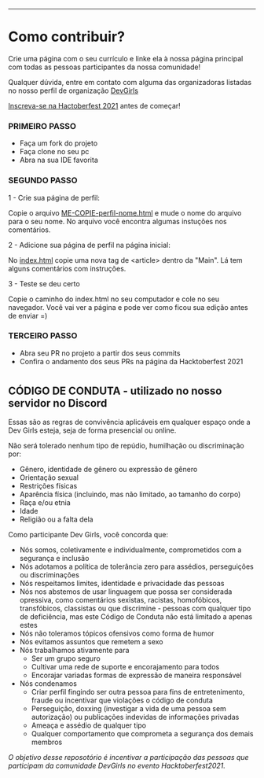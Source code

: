 
---
<h1>Como contribuir?</h1>

Crie uma página com o seu currículo e linke ela à nossa página principal com todas as pessoas participantes da nossa comunidade!

Qualquer dúvida, entre em contato com alguma das organizadoras listadas no nosso perfil de organização [DevGirls](https://github.com/devgirlsbr)

[Inscreva-se na Hactoberfest 2021](https://hacktoberfest.digitalocean.com/) antes de começar! 

### PRIMEIRO PASSO
- Faça um fork do projeto
- Faça clone no seu pc
- Abra na sua IDE favorita

### SEGUNDO PASSO
1 - Crie sua página de perfil:

Copie o arquivo [ME-COPIE-perfil-nome.html](paginas-perfil/ME-COPIE-perfil-nome.html) e mude o nome do arquivo para o seu nome.
No arquivo você encontra algumas instuções nos comentários.

2 - Adicione sua página de perfil na página inicial:

No [index.html](index.html) copie uma nova tag de \<article> dentro da "Main". Lá tem alguns comentários com instruções.

3 - Teste se deu certo

Copie o caminho do index.html no seu computador e cole no seu navegador. Você vai ver a página e pode ver como ficou sua edição antes de enviar =)

### TERCEIRO PASSO
 - Abra seu PR no projeto a partir dos seus commits
 - Confira o andamento dos seus PRs na página da Hacktoberfest 2021

#

## **CÓDIGO DE CONDUTA** - utilizado no nosso servidor no Discord

Essas são as regras de convivência aplicáveis em qualquer espaço onde a Dev Girls esteja, seja de forma presencial ou online.

Não será tolerado nenhum tipo de repúdio, humilhação ou discriminação por:

- Gênero, identidade de gênero ou expressão de gênero
- Orientação sexual
- Restrições físicas
- Aparência física (incluindo, mas não limitado, ao tamanho do corpo)
- Raça e/ou etnia
- Idade
- Religião ou a falta dela

Como participante Dev Girls, você concorda que:

- Nós somos, coletivamente e individualmente, comprometidos com a segurança e inclusão
- Nós adotamos a política de tolerância zero para assédios, perseguições ou discriminações
- Nós respeitamos limites, identidade e privacidade das pessoas
- Nós nos abstemos de usar linguagem que possa ser considerada opressiva, como comentários sexistas, racistas, homofóbicos, transfóbicos, classistas ou que discrimine - pessoas com qualquer tipo de deficiência, mas este Código de Conduta não está limitado a apenas estes
- Nós não toleramos tópicos ofensivos como forma de humor
- Nós evitamos assuntos que remetem a sexo
- Nós trabalhamos ativamente para
    - Ser um grupo seguro
    - Cultivar uma rede de suporte e encorajamento para todos
    - Encorajar variadas formas de expressão de maneira responsável
- Nós condenamos
    - Criar perfil fingindo ser outra pessoa para fins de entretenimento, fraude ou incentivar que violações o código de conduta
    - Perseguição, doxxing (investigar a vida de uma pessoa sem autorização) ou publicações indevidas de informações privadas
    - Ameaça e assédio de qualquer tipo
    - Qualquer comportamento que comprometa a segurança dos demais membros


*O objetivo desse reposotório é incentivar a participação das pessoas que participam da comunidade DevGirls no evento Hacktoberfest2021.*